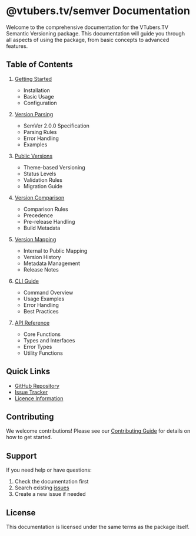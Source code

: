 # @vtubers.tv/semver Documentation

Welcome to the comprehensive documentation for the VTubers.TV Semantic Versioning package. This documentation will guide you through all aspects of using the package, from basic concepts to advanced features.

## Table of Contents

1. [Getting Started](./getting-started.md)
   - Installation
   - Basic Usage
   - Configuration

2. [Version Parsing](./version-parsing.md)
   - SemVer 2.0.0 Specification
   - Parsing Rules
   - Error Handling
   - Examples

3. [Public Versions](./public-versions.md)
   - Theme-based Versioning
   - Status Levels
   - Validation Rules
   - Migration Guide

4. [Version Comparison](./version-comparison.md)
   - Comparison Rules
   - Precedence
   - Pre-release Handling
   - Build Metadata

5. [Version Mapping](./version-mapping.md)
   - Internal to Public Mapping
   - Version History
   - Metadata Management
   - Release Notes

6. [CLI Guide](./cli-guide.md)
   - Command Overview
   - Usage Examples
   - Error Handling
   - Best Practices

7. [API Reference](./api-reference.md)
   - Core Functions
   - Types and Interfaces
   - Error Types
   - Utility Functions

## Quick Links

- [GitHub Repository](https://github.com/VtubersTV/semver)
- [Issue Tracker](https://github.com/VtubersTV/semver/issues)
- [Licence Information](../LICENSES.md)

## Contributing

We welcome contributions! Please see our [Contributing Guide](../.github/CONTRIBUTING.md) for details on how to get started.

## Support

If you need help or have questions:

1. Check the documentation first
2. Search existing [issues](https://github.com/VtubersTV/semver/issues)
3. Create a new issue if needed

## License

This documentation is licensed under the same terms as the package itself. 